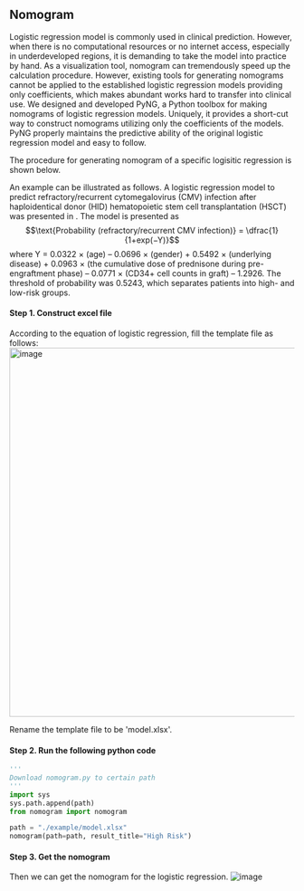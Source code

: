 ## Nomogram

Logistic regression model is commonly used in clinical prediction. However, when there is no computational resources or no internet access, especially in underdeveloped regions, it is demanding to take the model into practice by hand. As a visualization tool, nomogram can tremendously speed up the calculation procedure. However, existing tools for generating nomograms cannot be applied to the established logistic regression models providing only coefficients, which makes abundant works hard to transfer into clinical use. We designed and developed PyNG, a Python toolbox for making nomograms of logistic regression models. Uniquely, it provides a short-cut way to construct nomograms utilizing only the coefficients of the models. PyNG properly maintains the predictive ability of the original logistic regression model and easy to follow.

The procedure for generating nomogram of a specific logisitic regression is shown below.

An example can be illustrated as follows. A logistic regression model to predict refractory/recurrent cytomegalovirus (CMV) infection after haploidentical donor (HID) hematopoietic stem cell transplantation (HSCT) was presented in . The model is presented as
$$\text{Probability (refractory/recurrent CMV infection)} = \dfrac{1}{1+exp(−Y)}$$
where Y = 0.0322 × (age) – 0.0696 × (gender) + 0.5492 × (underlying disease) + 0.0963 × (the cumulative dose of prednisone during pre- engraftment phase) – 0.0771 × (CD34+ cell counts in graft) – 1.2926. The threshold of probability was 0.5243, which separates patients into high- and low-risk groups.

#### Step 1. Construct excel file
According to the equation of logistic regression, fill the template file as follows:
<img width="652" alt="image" src="https://user-images.githubusercontent.com/105685749/210125549-5281415f-79d5-43ad-b956-ef4d1227a041.png">

Rename the template file to be 'model.xlsx'.

#### Step 2. Run the following python code 
```python
'''
Download nomogram.py to certain path
'''
import sys
sys.path.append(path)
from nomogram import nomogram

path = "./example/model.xlsx"
nomogram(path=path, result_title="High Risk")
```

#### Step 3. Get the nomogram
Then we can get the nomogram for the logistic regression.
![image](https://user-images.githubusercontent.com/105685749/210125610-5f55d5c4-c270-41e3-8f3c-8d9174cfda58.png)
